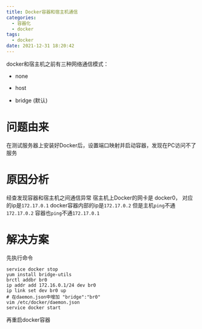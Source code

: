 ```yaml
---
title: Docker容器和宿主机通信
categories:
  - 容器化
  - docker
tags:
  - docker
date: 2021-12-31 18:20:42
---
```




docker和宿主机之前有三种网络通信模式：

- none

- host

- bridge  (默认)

  

<!-- more -->



# 问题由来

在测试服务器上安装好Docker后，设置端口映射并启动容器，发现在PC访问不了服务



# 原因分析

经查发现容器和宿主机之间通信异常
宿主机上Docker的网卡是 docker0， 对应的ip是``172.17.0.1``
docker容器内部的ip是``172.17.0.2``
但是主机``ping``不通``172.17.0.2``
容器也``ping``不通``172.17.0.1``

# 解决方案

先执行命令

````
service docker stop
yum install bridge-utils
brctl addbr br0
ip addr add 172.16.0.1/24 dev br0
ip link set dev br0 up
# 在daemon.json中增加 "bridge":"br0"
vim /etc/docker/daemon.json
service docker start
````

再重启docker容器



